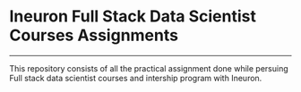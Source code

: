 # Ineuron Full Stack Data Scientist Courses Assignments
---------------------------------------------------------------------------------

This repository consists of all the practical assignment done while persuing Full stack data scientist courses and intership program with Ineuron.
